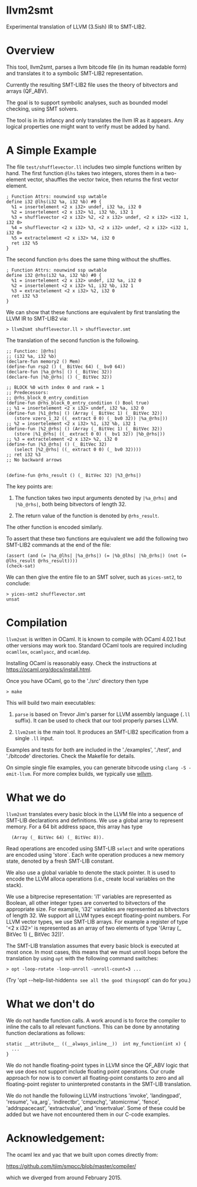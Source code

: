 # llvm2smt

Experimental translation of LLVM (3.5ish) IR to SMT-LIB2.


Overview
=============

This tool, llvm2smt, parses a llvm bitcode file (in its human readable form) and
translates it to a symbolic SMT-LIB2 representation.

Currently the resulting SMT-LIB2 file uses the theory of bitvectors and arrays (QF_ABV).

The goal is to support symbolic analyses, such as bounded model checking, using
SMT solvers.

The tool is in its infancy and only translates the llvm IR as it appears. Any logical
properties one might want to verify must be added by hand.


A Simple Example
==============

The file `test/shufflevector.ll` includes two simple functions written
by hand.  The first function `@lhs` takes two integers, stores them
in a two-element vector, shauffles the vector twice, then returns the first
vector element.

```
; Function Attrs: nounwind ssp uwtable
define i32 @lhs(i32 %a, i32 %b) #0 {
  %1 = insertelement <2 x i32> undef, i32 %a, i32 0
  %2 = insertelement <2 x i32> %1, i32 %b, i32 1
  %3 = shufflevector <2 x i32> %2, <2 x i32> undef, <2 x i32> <i32 1, i32 0>
  %4 = shufflevector <2 x i32> %3, <2 x i32> undef, <2 x i32> <i32 1, i32 0>
  %5 = extractelement <2 x i32> %4, i32 0
  ret i32 %5
}

```

The second function `@rhs` does the same thing without the shuffles.

```
; Function Attrs: nounwind ssp uwtable
define i32 @rhs(i32 %a, i32 %b) #0 {
  %1 = insertelement <2 x i32> undef, i32 %a, i32 0
  %2 = insertelement <2 x i32> %1, i32 %b, i32 1
  %3 = extractelement <2 x i32> %2, i32 0
  ret i32 %3
}

```

We can show that these functions are equivalent by first translating the LLVM IR
to SMT-LIB2 via:

```
> llvm2smt shufflevector.ll > shufflevector.smt
```
The translation of the second function is the following.
```
;; Function: |@rhs|
;; (i32 %a, i32 %b)
(declare-fun memory2 () Mem)
(define-fun rsp2 () (_ BitVec 64) (_ bv0 64))
(declare-fun |%a_@rhs| () (_ BitVec 32))
(declare-fun |%b_@rhs| () (_ BitVec 32))

;; BLOCK %0 with index 0 and rank = 1
;; Predecessors:
;; @rhs_block_0_entry_condition 
(define-fun @rhs_block_0_entry_condition () Bool true)
;; %1 = insertelement <2 x i32> undef, i32 %a, i32 0
(define-fun |%1_@rhs| () (Array (_ BitVec 1) (_ BitVec 32))
   (store vzero_1_32 ((_ extract 0 0) (_ bv0 32)) |%a_@rhs|))
;; %2 = insertelement <2 x i32> %1, i32 %b, i32 1
(define-fun |%2_@rhs| () (Array (_ BitVec 1) (_ BitVec 32))
   (store |%1_@rhs| ((_ extract 0 0) (_ bv1 32)) |%b_@rhs|))
;; %3 = extractelement <2 x i32> %2, i32 0
(define-fun |%3_@rhs| () (_ BitVec 32)
   (select |%2_@rhs| ((_ extract 0 0) (_ bv0 32))))
;; ret i32 %3
;; No backward arrows


(define-fun @rhs_result () (_ BitVec 32) |%3_@rhs|)

```
The key points are:

1. The function takes two input arguments denoted by `|%a_@rhs|` and `|%b_@rhs|`, both 
being bitvectors of length 32.

2. The return value of the function is denoted by `@rhs_result`.

The other function is encoded similarly.

To assert that these two functions are equivalent we add the following two SMT-LIB2 commands
at the end of the file:

```
(assert (and (= |%a_@lhs| |%a_@rhs|) (= |%b_@lhs| |%b_@rhs|) (not (= @lhs_result @rhs_result))))
(check-sat)
```

We can then give the entire file to an SMT solver, such as `yices-smt2`,  to conclude:

```
> yices-smt2 shufflevector.smt
unsat
```



Compilation
==============

`llvm2smt` is written in OCaml. It is known to compile with OCaml 4.02.1
but other versions may work too. Standard OCaml tools are required
including `ocamllex`, `ocamlyacc`, and `ocamldep`. 

Installing OCaml is reasonably easy. Check the instructions at
https://ocaml.org/docs/install.html.

Once you have OCaml, go to the './src' directory then type

```
> make
```

This will build two main executables:

1. `parse` is based on Trevor Jim's parser for LLVM assembly language (`.ll` suffix).
   It can be used to check that our tool properly parses LLVM.

2. `llvm2smt` is the main tool. It produces an SMT-LIB2 specification 
    from a single `.ll` input.



Examples and tests for both are included in the './examples',
'./test', and './bitcode' directories. Check the Makefile for details.

On simple single file examples, you can generate bitvcode using `clang -S -emit-llvm`. For
more complex builds, we typically use [wllvm](https://github.com/SRI-CSL/whole-program-llvm).



What we do
==============

`llvm2smt` translates every basic block in the LLVM file into a
sequence of SMT-LIB declarations and definitions. We use a global
array to represent memory. For a 64 bit address space, this array has
type

```
  (Array (_ BitVec 64) (_ BitVec 8)).
```

Read operations are encoded using SMT-LIB `select` and write
operations are encoded using 'store`. Each write operation produces a
new memory state, denoted by a fresh SMT-LIB constant.

We also use a global variable to denote the stack pointer. It is used to
encode the LLVM alloca operations (i.e., create local variables on the stack).

We use a bitprecise representation: 'i1' variables are represented as
Boolean, all other integer types are converted to bitvectors of the
appropriate size. For example, 'i32' variables are represented as
bitvectors of length 32. We support all LLVM types except
floating-point numbers. For LLVM vector types, we use SMT-LIB
arrays. For example a register of type '<2 x i32>' is represented as 
an array of two elements of type '(Array (_ BitVec 1) (_ BitVec 32))'.

The SMT-LIB translation assumes that every basic block is executed at
most once. In most cases, this means that we must unroll loops before
the translation by using `opt` with the following command switches:
```
> opt -loop-rotate -loop-unroll -unroll-count=3 ...
```
(Try 'opt --help-list-hidden` to see all the good things `opt` can do for you.)



What we don't do
==============

We do not handle function calls. A work around is to force the
compiler to inline the calls to all relevant functions. 
This can be done by annotating function declarations as follows:
```
static __attribute__ ((__always_inline__))  int my_function(int x) {
  ...
}
```

We do not handle floating-point types in LLVM since the QF_ABV logic
that we use does not support include floating point operations.  Our
crude approach for now is to convert all floating-point constants to
zero and all floating-point register to uninterpreted constants in the
SMT-LIB translation.

We do not handle the following LLVM instructions 'invoke',
'landingpad', 'resume', 'va_arg`, 'indirectbr', 'cmpxchg',
'atomicrmw', 'fence', 'addrspacecast', 'extractvalue', and
'insertvalue'. Some of these could be added but we have not
encountered them in our C-code examples.







Acknowledgement:
==============

The ocaml lex and yac that we built upon comes directly from:

https://github.com/tjim/smpcc/blob/master/compiler/

which we diverged from around February 2015.



